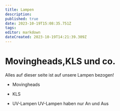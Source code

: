 ```yaml
---
title: Lampen
description: 
published: true
date: 2023-10-19T15:08:35.751Z
tags: 
editor: markdown
dateCreated: 2023-10-19T14:21:39.309Z
---
```


# Movingheads,KLS und co.
Alles auf dieser seite ist auf unsere Lampen bezogen!
- Movingheads
- KLS

- UV-Lampen
UV-Lampen haben nur An und Aus